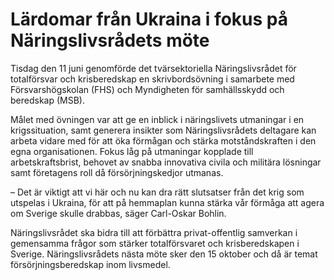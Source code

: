 # Lärdomar från Ukraina i fokus på Näringslivsrådets möte

Tisdag den 11 juni genomförde det tvärsektoriella Näringslivsrådet för totalförsvar och krisberedskap en skrivbordsövning i samarbete med Försvarshögskolan (FHS) och Myndigheten för samhällsskydd och beredskap (MSB).


Målet med övningen var att ge en inblick i näringslivets utmaningar i en krigssituation, samt generera insikter som Näringslivsrådets deltagare kan arbeta vidare med för att öka förmågan och stärka motståndskraften i den egna organisationen. Fokus låg på utmaningar kopplade till arbetskraftsbrist, behovet av snabba innovativa civila och militära lösningar samt företagens roll då försörjningskedjor utmanas.

– Det är viktigt att vi här och nu kan dra rätt slutsatser från det krig som utspelas i Ukraina, för att på hemmaplan kunna stärka vår förmåga att agera om Sverige skulle drabbas, säger Carl\-Oskar Bohlin.

Näringslivsrådet ska bidra till att förbättra privat\-offentlig samverkan i gemensamma frågor som stärker totalförsvaret och krisberedskapen i Sverige. Näringslivsrådets nästa möte sker den 15 oktober och då är temat försörjningsberedskap inom livsmedel.
